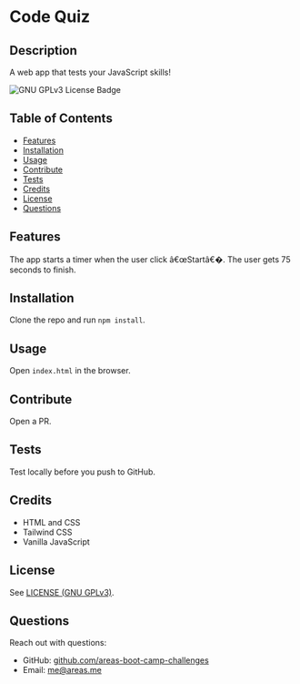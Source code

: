 # Code Quiz
## Description
A web app that tests your JavaScript skills!

<!-- if appropriate, add a screenshot ![image-alt](image-url) -->

![GNU GPLv3 License Badge](https://img.shields.io/github/license/areas-boot-camp-challenges/04-code-quiz)


## Table of Contents
- [Features](#features)
- [Installation](#installation)
- [Usage](#usage)
- [Contribute](#contribute)
- [Tests](#tests)
- [Credits](#credits)
- [License](#license)
- [Questions](#questions)


## Features
The app starts a timer when the user click â€œStartâ€�. The user gets 75 seconds to finish.


## Installation
Clone the repo and run `npm install`.


## Usage
Open `index.html` in the browser.


## Contribute
Open a PR.


## Tests
Test locally before you push to GitHub.


## Credits
- HTML and CSS
- Tailwind CSS
- Vanilla JavaScript


## License
See [LICENSE (GNU GPLv3)](./LICENSE).


## Questions
Reach out with questions:

- GitHub: [github.com/areas-boot-camp-challenges](https://github.com/areas-boot-camp-challenges)
- Email: [me@areas.me](mailto:me@areas.me)
